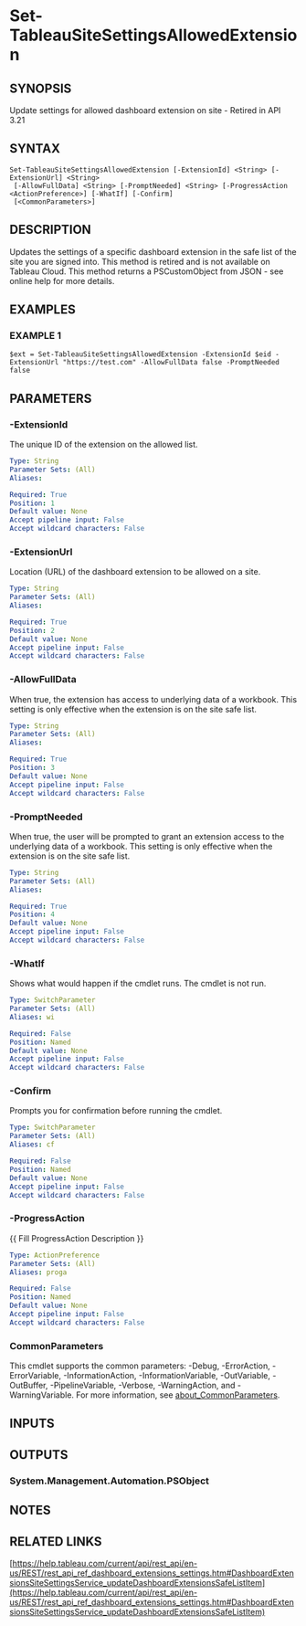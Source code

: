 # Set-TableauSiteSettingsAllowedExtension

## SYNOPSIS
Update settings for allowed dashboard extension on site - Retired in API 3.21

## SYNTAX

```
Set-TableauSiteSettingsAllowedExtension [-ExtensionId] <String> [-ExtensionUrl] <String>
 [-AllowFullData] <String> [-PromptNeeded] <String> [-ProgressAction <ActionPreference>] [-WhatIf] [-Confirm]
 [<CommonParameters>]
```

## DESCRIPTION
Updates the settings of a specific dashboard extension in the safe list of the site you are signed into.
This method is retired and is not available on Tableau Cloud.
This method returns a PSCustomObject from JSON - see online help for more details.

## EXAMPLES

### EXAMPLE 1
```
$ext = Set-TableauSiteSettingsAllowedExtension -ExtensionId $eid -ExtensionUrl "https://test.com" -AllowFullData false -PromptNeeded false
```

## PARAMETERS

### -ExtensionId
The unique ID of the extension on the allowed list.

```yaml
Type: String
Parameter Sets: (All)
Aliases:

Required: True
Position: 1
Default value: None
Accept pipeline input: False
Accept wildcard characters: False
```

### -ExtensionUrl
Location (URL) of the dashboard extension to be allowed on a site.

```yaml
Type: String
Parameter Sets: (All)
Aliases:

Required: True
Position: 2
Default value: None
Accept pipeline input: False
Accept wildcard characters: False
```

### -AllowFullData
When true, the extension has access to underlying data of a workbook.
This setting is only effective when the extension is on the site safe list.

```yaml
Type: String
Parameter Sets: (All)
Aliases:

Required: True
Position: 3
Default value: None
Accept pipeline input: False
Accept wildcard characters: False
```

### -PromptNeeded
When true, the user will be prompted to grant an extension access to the underlying data of a workbook.
This setting is only effective when the extension is on the site safe list.

```yaml
Type: String
Parameter Sets: (All)
Aliases:

Required: True
Position: 4
Default value: None
Accept pipeline input: False
Accept wildcard characters: False
```

### -WhatIf
Shows what would happen if the cmdlet runs.
The cmdlet is not run.

```yaml
Type: SwitchParameter
Parameter Sets: (All)
Aliases: wi

Required: False
Position: Named
Default value: None
Accept pipeline input: False
Accept wildcard characters: False
```

### -Confirm
Prompts you for confirmation before running the cmdlet.

```yaml
Type: SwitchParameter
Parameter Sets: (All)
Aliases: cf

Required: False
Position: Named
Default value: None
Accept pipeline input: False
Accept wildcard characters: False
```

### -ProgressAction
{{ Fill ProgressAction Description }}

```yaml
Type: ActionPreference
Parameter Sets: (All)
Aliases: proga

Required: False
Position: Named
Default value: None
Accept pipeline input: False
Accept wildcard characters: False
```

### CommonParameters
This cmdlet supports the common parameters: -Debug, -ErrorAction, -ErrorVariable, -InformationAction, -InformationVariable, -OutVariable, -OutBuffer, -PipelineVariable, -Verbose, -WarningAction, and -WarningVariable. For more information, see [about_CommonParameters](http://go.microsoft.com/fwlink/?LinkID=113216).

## INPUTS

## OUTPUTS

### System.Management.Automation.PSObject
## NOTES

## RELATED LINKS

[https://help.tableau.com/current/api/rest_api/en-us/REST/rest_api_ref_dashboard_extensions_settings.htm#DashboardExtensionsSiteSettingsService_updateDashboardExtensionsSafeListItem](https://help.tableau.com/current/api/rest_api/en-us/REST/rest_api_ref_dashboard_extensions_settings.htm#DashboardExtensionsSiteSettingsService_updateDashboardExtensionsSafeListItem)

